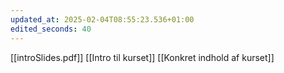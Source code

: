 ```yaml
---
updated_at: 2025-02-04T08:55:23.536+01:00
edited_seconds: 40
---
```

[[introSlides.pdf]]
[[Intro til kurset]]
[[Konkret indhold af kurset]]
